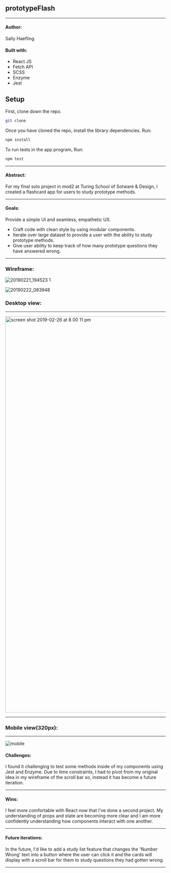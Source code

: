 ## prototypeFlash
---


#### Author:

Sally Haefling


#### Built with:
* React JS
* Fetch API
* SCSS 
* Enzyme
* Jest

## Setup

First, clone down the repo.

```bash
git clone 
```

Once you have cloned the repo, install the library dependencies. Run:

```bash
npm install
```
To run tests in the app program, Run:
```bash
npm test
```

---

#### Abstract:
For my final solo project in mod2 at Turing School of Sotware & Design, I created a flashcard app for users to study prototype methods. 

---


#### Goals:
Provide a simple UI and seamless, empathetic UX.

* Craft code with clean style by using modular components.
* Iterate over large dataset to provide a user with the ability to study prototype methods.
* Give user ability to keep track of how many prototype questions they have answered wrong. 

---


### Wireframe:

![20190221_194523 1](https://user-images.githubusercontent.com/40863560/53456120-50120700-39ea-11e9-95b2-94273d9761a3.jpg)


![20190222_083948](https://user-images.githubusercontent.com/40863560/53456131-5a340580-39ea-11e9-973b-3a27b45d3ef9.jpg)


### Desktop view:
---

<img width="1245" alt="screen shot 2019-02-26 at 8 00 11 pm" src="https://user-images.githubusercontent.com/40863560/53462491-257f7880-3a01-11e9-8858-5f2d2eef6a40.png">


---

### Mobile view(320px):
---

![mobile](https://user-images.githubusercontent.com/40863560/53462415-e9e4ae80-3a00-11e9-9658-42b5fa1e5883.png)


#### Challenges:
 
I found it challenging to test some methods inside of my components using Jest and Enzyme. Due to time constraints, I had to pivot from my original idea in my wireframe of the scroll bar so, instead it has become a future iteration.

---


#### Wins:

I feel more comfortable with React now that I've done a second project. My understanding of props and state are becoming more clear and I am more confidently understanding how components interact with one another. 

---


#### Future iterations:

In the future, I'd like to add a study list feature that changes the 'Number Wrong' text into a button where the user can click it and the cards will display with a scroll bar for them to study questions they had gotten wrong.   

---




